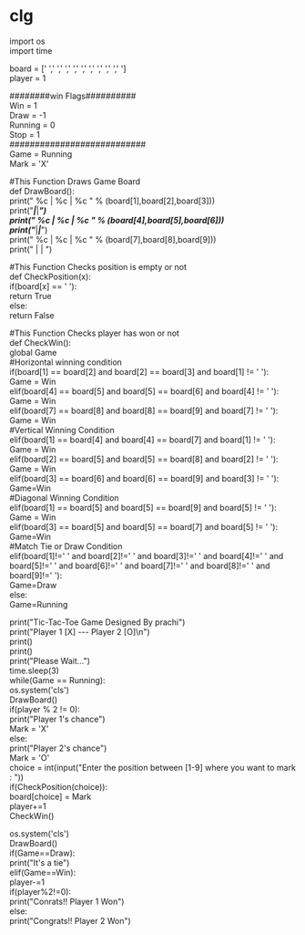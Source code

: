 # clg
import os    
import time    

board = [' ',' ',' ',' ',' ',' ',' ',' ',' ',' ']    
player = 1    
   
########win Flags##########    
Win = 1    
Draw = -1    
Running = 0    
Stop = 1    
###########################    
Game = Running    
Mark = 'X'    
   
#This Function Draws Game Board    
def DrawBoard():    
    print(" %c | %c | %c " % (board[1],board[2],board[3]))    
    print("___|___|___")    
    print(" %c | %c | %c " % (board[4],board[5],board[6]))    
    print("___|___|___")    
    print(" %c | %c | %c " % (board[7],board[8],board[9]))    
    print("   |   |   ")    
   
#This Function Checks position is empty or not    
def CheckPosition(x):    
    if(board[x] == ' '):    
        return True    
    else:    
        return False    
   
#This Function Checks player has won or not    
def CheckWin():    
    global Game    
    #Horizontal winning condition    
    if(board[1] == board[2] and board[2] == board[3] and board[1] != ' '):    
        Game = Win    
    elif(board[4] == board[5] and board[5] == board[6] and board[4] != ' '):    
        Game = Win    
    elif(board[7] == board[8] and board[8] == board[9] and board[7] != ' '):    
        Game = Win    
    #Vertical Winning Condition    
    elif(board[1] == board[4] and board[4] == board[7] and board[1] != ' '):    
        Game = Win    
    elif(board[2] == board[5] and board[5] == board[8] and board[2] != ' '):    
        Game = Win    
    elif(board[3] == board[6] and board[6] == board[9] and board[3] != ' '):    
        Game=Win    
    #Diagonal Winning Condition    
    elif(board[1] == board[5] and board[5] == board[9] and board[5] != ' '):    
        Game = Win    
    elif(board[3] == board[5] and board[5] == board[7] and board[5] != ' '):    
        Game=Win    
    #Match Tie or Draw Condition    
    elif(board[1]!=' ' and board[2]!=' ' and board[3]!=' ' and board[4]!=' ' and board[5]!=' ' and board[6]!=' ' and board[7]!=' ' and board[8]!=' ' and board[9]!=' '):    
        Game=Draw    
    else:            
        Game=Running    
    
print("Tic-Tac-Toe Game Designed By prachi")    
print("Player 1 [X] --- Player 2 [O]\n")    
print()    
print()    
print("Please Wait...")    
time.sleep(3)    
while(Game == Running):    
    os.system('cls')    
    DrawBoard()    
    if(player % 2 != 0):    
        print("Player 1's chance")    
        Mark = 'X'    
    else:    
        print("Player 2's chance")    
        Mark = 'O'    
    choice = int(input("Enter the position between [1-9] where you want to mark : "))    
    if(CheckPosition(choice)):    
        board[choice] = Mark    
        player+=1    
        CheckWin()    
    
os.system('cls')    
DrawBoard()    
if(Game==Draw):    
    print("It's a tie")    
elif(Game==Win):    
    player-=1    
    if(player%2!=0):    
        print("Conrats!! Player 1 Won")    
    else:    
        print("Congrats!! Player 2 Won")
